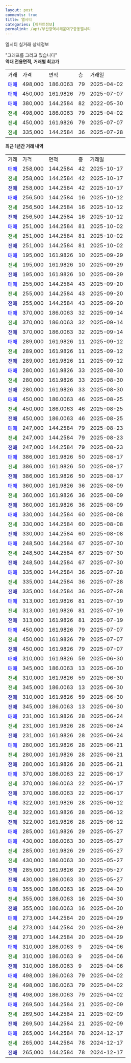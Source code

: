```yaml
---
layout: post
comments: true
title: 엘시티
categories: [아파트정보]
permalink: /apt/부산광역시해운대구중동엘시티
---
```


엘시티 실거래 상세정보

<script type="text/javascript">
  google.charts.load('current', {'packages':['line', 'corechart']});
  google.charts.setOnLoadCallback(drawChart);

  function drawChart() {
    var data = new google.visualization.DataTable();
    data.addColumn('date', '거래일');
    data.addColumn('number', "매매");
    data.addColumn('number', "전세");
    data.addColumn('number', "전매");

    data.addRows([[new Date(Date.parse("2025-10-17")), 258000, null, null], [new Date(Date.parse("2025-10-17")), null, 258000, null], [new Date(Date.parse("2025-10-17")), null, null, 258000], [new Date(Date.parse("2025-10-12")), 256500, null, null], [new Date(Date.parse("2025-10-12")), null, 256500, null], [new Date(Date.parse("2025-10-12")), null, null, 256500], [new Date(Date.parse("2025-10-02")), 251000, null, null], [new Date(Date.parse("2025-10-02")), null, 251000, null], [new Date(Date.parse("2025-10-02")), null, null, 251000], [new Date(Date.parse("2025-09-29")), 195000, null, null], [new Date(Date.parse("2025-09-29")), null, 195000, null], [new Date(Date.parse("2025-09-29")), null, null, 195000], [new Date(Date.parse("2025-09-20")), 255000, null, null], [new Date(Date.parse("2025-09-20")), null, 255000, null], [new Date(Date.parse("2025-09-20")), null, null, 255000], [new Date(Date.parse("2025-09-14")), 370000, null, null], [new Date(Date.parse("2025-09-14")), null, 370000, null], [new Date(Date.parse("2025-09-14")), null, null, 370000], [new Date(Date.parse("2025-09-12")), 289000, null, null], [new Date(Date.parse("2025-09-12")), null, 289000, null], [new Date(Date.parse("2025-09-12")), null, null, 289000], [new Date(Date.parse("2025-08-30")), 280000, null, null], [new Date(Date.parse("2025-08-30")), null, 280000, null], [new Date(Date.parse("2025-08-30")), null, null, 280000], [new Date(Date.parse("2025-08-25")), 450000, null, null], [new Date(Date.parse("2025-08-25")), null, 450000, null], [new Date(Date.parse("2025-08-25")), null, null, 450000], [new Date(Date.parse("2025-08-23")), 247000, null, null], [new Date(Date.parse("2025-08-23")), null, 247000, null], [new Date(Date.parse("2025-08-23")), null, null, 247000], [new Date(Date.parse("2025-08-17")), 386000, null, null], [new Date(Date.parse("2025-08-17")), null, 386000, null], [new Date(Date.parse("2025-08-17")), null, null, 386000], [new Date(Date.parse("2025-08-09")), 360000, null, null], [new Date(Date.parse("2025-08-09")), null, 360000, null], [new Date(Date.parse("2025-08-09")), null, null, 360000], [new Date(Date.parse("2025-08-08")), 330000, null, null], [new Date(Date.parse("2025-08-08")), null, 330000, null], [new Date(Date.parse("2025-08-08")), null, null, 330000], [new Date(Date.parse("2025-07-30")), 248500, null, null], [new Date(Date.parse("2025-07-30")), null, 248500, null], [new Date(Date.parse("2025-07-30")), null, null, 248500], [new Date(Date.parse("2025-07-28")), 335000, null, null], [new Date(Date.parse("2025-07-28")), null, 335000, null], [new Date(Date.parse("2025-07-28")), null, null, 335000], [new Date(Date.parse("2025-07-19")), 313000, null, null], [new Date(Date.parse("2025-07-19")), null, 313000, null], [new Date(Date.parse("2025-07-19")), null, null, 313000], [new Date(Date.parse("2025-07-07")), 450000, null, null], [new Date(Date.parse("2025-07-07")), null, 450000, null], [new Date(Date.parse("2025-07-07")), null, null, 450000], [new Date(Date.parse("2025-06-30")), 310000, null, null], [new Date(Date.parse("2025-06-30")), 345000, null, null], [new Date(Date.parse("2025-06-30")), null, 310000, null], [new Date(Date.parse("2025-06-30")), null, 345000, null], [new Date(Date.parse("2025-06-30")), null, null, 310000], [new Date(Date.parse("2025-06-30")), null, null, 345000], [new Date(Date.parse("2025-06-24")), 231000, null, null], [new Date(Date.parse("2025-06-24")), null, 231000, null], [new Date(Date.parse("2025-06-24")), null, null, 231000], [new Date(Date.parse("2025-06-21")), 280000, null, null], [new Date(Date.parse("2025-06-21")), null, 280000, null], [new Date(Date.parse("2025-06-21")), null, null, 280000], [new Date(Date.parse("2025-06-17")), 370000, null, null], [new Date(Date.parse("2025-06-17")), null, 370000, null], [new Date(Date.parse("2025-06-17")), null, null, 370000], [new Date(Date.parse("2025-06-12")), 322000, null, null], [new Date(Date.parse("2025-06-12")), null, 322000, null], [new Date(Date.parse("2025-06-12")), null, null, 322000], [new Date(Date.parse("2025-05-27")), 285000, null, null], [new Date(Date.parse("2025-05-27")), 430000, null, null], [new Date(Date.parse("2025-05-27")), null, 285000, null], [new Date(Date.parse("2025-05-27")), null, 430000, null], [new Date(Date.parse("2025-05-27")), null, null, 285000], [new Date(Date.parse("2025-05-27")), null, null, 430000], [new Date(Date.parse("2025-04-30")), 355000, null, null], [new Date(Date.parse("2025-04-30")), null, 355000, null], [new Date(Date.parse("2025-04-30")), null, null, 355000], [new Date(Date.parse("2025-04-29")), 273000, null, null], [new Date(Date.parse("2025-04-29")), null, 273000, null], [new Date(Date.parse("2025-04-29")), null, null, 273000], [new Date(Date.parse("2025-04-06")), 310000, null, null], [new Date(Date.parse("2025-04-06")), null, 310000, null], [new Date(Date.parse("2025-04-06")), null, null, 310000], [new Date(Date.parse("2025-04-02")), 498000, null, null], [new Date(Date.parse("2025-04-02")), null, 498000, null], [new Date(Date.parse("2025-04-02")), null, null, 498000], [new Date(Date.parse("2025-02-09")), 269500, null, null], [new Date(Date.parse("2025-02-09")), null, 269500, null], [new Date(Date.parse("2025-02-09")), null, null, 269500], [new Date(Date.parse("2024-12-17")), 265000, null, null], [new Date(Date.parse("2024-12-17")), null, 265000, null], [new Date(Date.parse("2024-12-17")), null, null, 265000]]);

    var options = {
      hAxis: {
        format: 'yyyy/MM/dd'
      },    
      lineWidth: 0,
      pointsVisible: true,    
      title: '최근 1년간 유형별 실거래가 분포',
      legend: { position: 'bottom' }
    };

    var formatter = new google.visualization.NumberFormat({pattern:'###,###'} );
    formatter.format(data, 1);
    formatter.format(data, 2);
    
    setTimeout(function() {
        var chart = new google.visualization.LineChart(document.getElementById('columnchart_material'));
        chart.draw(data, (options));
        document.getElementById('loading').style.display = 'none';
    }, 200);
  }
</script>


<div id="loading" style="z-index:20; display: block; margin-left: 0px">"그래프를 그리고 있습니다"</div>
<div id="columnchart_material" style="width: 95%; margin-left: 0px; display: block"></div>
<!-- contents start -->
<b>역대 전용면적, 거래별 최고가</b>
<table class="sortable">
    <tr>
      <td>거래</td>
      <td>가격</td>
      <td>면적</td>
      <td>층</td>
      <td>거래일</td>
    </tr>
        <tr>
          <td><a style="color: blue">매매</a></td>
          <td>498,000</td>
          <td>186.0063</td>
          <td>79</td>
          <td>2025-04-02</td>
        </tr>            <tr>
          <td><a style="color: blue">매매</a></td>
          <td>450,000</td>
          <td>161.9826</td>
          <td>79</td>
          <td>2025-07-07</td>
        </tr>            <tr>
          <td><a style="color: blue">매매</a></td>
          <td>380,000</td>
          <td>144.2584</td>
          <td>82</td>
          <td>2022-05-30</td>
        </tr>        
        <tr>
              <td><a style="color: darkgreen">전세</a></td>
              <td>498,000</td>
              <td>186.0063</td>
              <td>79</td>
              <td>2025-04-02</td>
            </tr>            <tr>
              <td><a style="color: darkgreen">전세</a></td>
              <td>450,000</td>
              <td>161.9826</td>
              <td>79</td>
              <td>2025-07-07</td>
            </tr>            <tr>
              <td><a style="color: darkgreen">전세</a></td>
              <td>335,000</td>
              <td>144.2584</td>
              <td>36</td>
              <td>2025-07-28</td>
            </tr>        
    
</table>

<b>최근 1년간 거래 내역</b>

<table class="sortable">
    <tr>
      <td>거래</td>
      <td>가격</td>
      <td>면적</td>
      <td>층</td>
      <td>거래일</td>
    </tr>
    <tr>
      <td><a style="color: blue">매매</a></td>
      <td>258,000</td>
      <td>144.2584</td>
      <td>42</td>
      <td>2025-10-17</td>
    </tr>          <tr>
      <td><a style="color: darkgreen">전세</a></td>
      <td>258,000</td>
      <td>144.2584</td>
      <td>42</td>
      <td>2025-10-17</td>
    </tr>          <tr>
      <td><a style="color: darkblue">전매</a></td>
      <td>258,000</td>
      <td>144.2584</td>
      <td>42</td>
      <td>2025-10-17</td>
    </tr>          <tr>
      <td><a style="color: blue">매매</a></td>
      <td>256,500</td>
      <td>144.2584</td>
      <td>16</td>
      <td>2025-10-12</td>
    </tr>          <tr>
      <td><a style="color: darkgreen">전세</a></td>
      <td>256,500</td>
      <td>144.2584</td>
      <td>16</td>
      <td>2025-10-12</td>
    </tr>          <tr>
      <td><a style="color: darkblue">전매</a></td>
      <td>256,500</td>
      <td>144.2584</td>
      <td>16</td>
      <td>2025-10-12</td>
    </tr>          <tr>
      <td><a style="color: blue">매매</a></td>
      <td>251,000</td>
      <td>144.2584</td>
      <td>81</td>
      <td>2025-10-02</td>
    </tr>          <tr>
      <td><a style="color: darkgreen">전세</a></td>
      <td>251,000</td>
      <td>144.2584</td>
      <td>81</td>
      <td>2025-10-02</td>
    </tr>          <tr>
      <td><a style="color: darkblue">전매</a></td>
      <td>251,000</td>
      <td>144.2584</td>
      <td>81</td>
      <td>2025-10-02</td>
    </tr>          <tr>
      <td><a style="color: blue">매매</a></td>
      <td>195,000</td>
      <td>161.9826</td>
      <td>10</td>
      <td>2025-09-29</td>
    </tr>          <tr>
      <td><a style="color: darkgreen">전세</a></td>
      <td>195,000</td>
      <td>161.9826</td>
      <td>10</td>
      <td>2025-09-29</td>
    </tr>          <tr>
      <td><a style="color: darkblue">전매</a></td>
      <td>195,000</td>
      <td>161.9826</td>
      <td>10</td>
      <td>2025-09-29</td>
    </tr>          <tr>
      <td><a style="color: blue">매매</a></td>
      <td>255,000</td>
      <td>144.2584</td>
      <td>43</td>
      <td>2025-09-20</td>
    </tr>          <tr>
      <td><a style="color: darkgreen">전세</a></td>
      <td>255,000</td>
      <td>144.2584</td>
      <td>43</td>
      <td>2025-09-20</td>
    </tr>          <tr>
      <td><a style="color: darkblue">전매</a></td>
      <td>255,000</td>
      <td>144.2584</td>
      <td>43</td>
      <td>2025-09-20</td>
    </tr>          <tr>
      <td><a style="color: blue">매매</a></td>
      <td>370,000</td>
      <td>186.0063</td>
      <td>32</td>
      <td>2025-09-14</td>
    </tr>          <tr>
      <td><a style="color: darkgreen">전세</a></td>
      <td>370,000</td>
      <td>186.0063</td>
      <td>32</td>
      <td>2025-09-14</td>
    </tr>          <tr>
      <td><a style="color: darkblue">전매</a></td>
      <td>370,000</td>
      <td>186.0063</td>
      <td>32</td>
      <td>2025-09-14</td>
    </tr>          <tr>
      <td><a style="color: blue">매매</a></td>
      <td>289,000</td>
      <td>161.9826</td>
      <td>11</td>
      <td>2025-09-12</td>
    </tr>          <tr>
      <td><a style="color: darkgreen">전세</a></td>
      <td>289,000</td>
      <td>161.9826</td>
      <td>11</td>
      <td>2025-09-12</td>
    </tr>          <tr>
      <td><a style="color: darkblue">전매</a></td>
      <td>289,000</td>
      <td>161.9826</td>
      <td>11</td>
      <td>2025-09-12</td>
    </tr>          <tr>
      <td><a style="color: blue">매매</a></td>
      <td>280,000</td>
      <td>161.9826</td>
      <td>33</td>
      <td>2025-08-30</td>
    </tr>          <tr>
      <td><a style="color: darkgreen">전세</a></td>
      <td>280,000</td>
      <td>161.9826</td>
      <td>33</td>
      <td>2025-08-30</td>
    </tr>          <tr>
      <td><a style="color: darkblue">전매</a></td>
      <td>280,000</td>
      <td>161.9826</td>
      <td>33</td>
      <td>2025-08-30</td>
    </tr>          <tr>
      <td><a style="color: blue">매매</a></td>
      <td>450,000</td>
      <td>186.0063</td>
      <td>46</td>
      <td>2025-08-25</td>
    </tr>          <tr>
      <td><a style="color: darkgreen">전세</a></td>
      <td>450,000</td>
      <td>186.0063</td>
      <td>46</td>
      <td>2025-08-25</td>
    </tr>          <tr>
      <td><a style="color: darkblue">전매</a></td>
      <td>450,000</td>
      <td>186.0063</td>
      <td>46</td>
      <td>2025-08-25</td>
    </tr>          <tr>
      <td><a style="color: blue">매매</a></td>
      <td>247,000</td>
      <td>144.2584</td>
      <td>79</td>
      <td>2025-08-23</td>
    </tr>          <tr>
      <td><a style="color: darkgreen">전세</a></td>
      <td>247,000</td>
      <td>144.2584</td>
      <td>79</td>
      <td>2025-08-23</td>
    </tr>          <tr>
      <td><a style="color: darkblue">전매</a></td>
      <td>247,000</td>
      <td>144.2584</td>
      <td>79</td>
      <td>2025-08-23</td>
    </tr>          <tr>
      <td><a style="color: blue">매매</a></td>
      <td>386,000</td>
      <td>161.9826</td>
      <td>50</td>
      <td>2025-08-17</td>
    </tr>          <tr>
      <td><a style="color: darkgreen">전세</a></td>
      <td>386,000</td>
      <td>161.9826</td>
      <td>50</td>
      <td>2025-08-17</td>
    </tr>          <tr>
      <td><a style="color: darkblue">전매</a></td>
      <td>386,000</td>
      <td>161.9826</td>
      <td>50</td>
      <td>2025-08-17</td>
    </tr>          <tr>
      <td><a style="color: blue">매매</a></td>
      <td>360,000</td>
      <td>161.9826</td>
      <td>36</td>
      <td>2025-08-09</td>
    </tr>          <tr>
      <td><a style="color: darkgreen">전세</a></td>
      <td>360,000</td>
      <td>161.9826</td>
      <td>36</td>
      <td>2025-08-09</td>
    </tr>          <tr>
      <td><a style="color: darkblue">전매</a></td>
      <td>360,000</td>
      <td>161.9826</td>
      <td>36</td>
      <td>2025-08-09</td>
    </tr>          <tr>
      <td><a style="color: blue">매매</a></td>
      <td>330,000</td>
      <td>144.2584</td>
      <td>60</td>
      <td>2025-08-08</td>
    </tr>          <tr>
      <td><a style="color: darkgreen">전세</a></td>
      <td>330,000</td>
      <td>144.2584</td>
      <td>60</td>
      <td>2025-08-08</td>
    </tr>          <tr>
      <td><a style="color: darkblue">전매</a></td>
      <td>330,000</td>
      <td>144.2584</td>
      <td>60</td>
      <td>2025-08-08</td>
    </tr>          <tr>
      <td><a style="color: blue">매매</a></td>
      <td>248,500</td>
      <td>144.2584</td>
      <td>67</td>
      <td>2025-07-30</td>
    </tr>          <tr>
      <td><a style="color: darkgreen">전세</a></td>
      <td>248,500</td>
      <td>144.2584</td>
      <td>67</td>
      <td>2025-07-30</td>
    </tr>          <tr>
      <td><a style="color: darkblue">전매</a></td>
      <td>248,500</td>
      <td>144.2584</td>
      <td>67</td>
      <td>2025-07-30</td>
    </tr>          <tr>
      <td><a style="color: blue">매매</a></td>
      <td>335,000</td>
      <td>144.2584</td>
      <td>36</td>
      <td>2025-07-28</td>
    </tr>          <tr>
      <td><a style="color: darkgreen">전세</a></td>
      <td>335,000</td>
      <td>144.2584</td>
      <td>36</td>
      <td>2025-07-28</td>
    </tr>          <tr>
      <td><a style="color: darkblue">전매</a></td>
      <td>335,000</td>
      <td>144.2584</td>
      <td>36</td>
      <td>2025-07-28</td>
    </tr>          <tr>
      <td><a style="color: blue">매매</a></td>
      <td>313,000</td>
      <td>161.9826</td>
      <td>81</td>
      <td>2025-07-19</td>
    </tr>          <tr>
      <td><a style="color: darkgreen">전세</a></td>
      <td>313,000</td>
      <td>161.9826</td>
      <td>81</td>
      <td>2025-07-19</td>
    </tr>          <tr>
      <td><a style="color: darkblue">전매</a></td>
      <td>313,000</td>
      <td>161.9826</td>
      <td>81</td>
      <td>2025-07-19</td>
    </tr>          <tr>
      <td><a style="color: blue">매매</a></td>
      <td>450,000</td>
      <td>161.9826</td>
      <td>79</td>
      <td>2025-07-07</td>
    </tr>          <tr>
      <td><a style="color: darkgreen">전세</a></td>
      <td>450,000</td>
      <td>161.9826</td>
      <td>79</td>
      <td>2025-07-07</td>
    </tr>          <tr>
      <td><a style="color: darkblue">전매</a></td>
      <td>450,000</td>
      <td>161.9826</td>
      <td>79</td>
      <td>2025-07-07</td>
    </tr>          <tr>
      <td><a style="color: blue">매매</a></td>
      <td>310,000</td>
      <td>161.9826</td>
      <td>59</td>
      <td>2025-06-30</td>
    </tr>          <tr>
      <td><a style="color: blue">매매</a></td>
      <td>345,000</td>
      <td>186.0063</td>
      <td>13</td>
      <td>2025-06-30</td>
    </tr>          <tr>
      <td><a style="color: darkgreen">전세</a></td>
      <td>310,000</td>
      <td>161.9826</td>
      <td>59</td>
      <td>2025-06-30</td>
    </tr>          <tr>
      <td><a style="color: darkgreen">전세</a></td>
      <td>345,000</td>
      <td>186.0063</td>
      <td>13</td>
      <td>2025-06-30</td>
    </tr>          <tr>
      <td><a style="color: darkblue">전매</a></td>
      <td>310,000</td>
      <td>161.9826</td>
      <td>59</td>
      <td>2025-06-30</td>
    </tr>          <tr>
      <td><a style="color: darkblue">전매</a></td>
      <td>345,000</td>
      <td>186.0063</td>
      <td>13</td>
      <td>2025-06-30</td>
    </tr>          <tr>
      <td><a style="color: blue">매매</a></td>
      <td>231,000</td>
      <td>161.9826</td>
      <td>28</td>
      <td>2025-06-24</td>
    </tr>          <tr>
      <td><a style="color: darkgreen">전세</a></td>
      <td>231,000</td>
      <td>161.9826</td>
      <td>28</td>
      <td>2025-06-24</td>
    </tr>          <tr>
      <td><a style="color: darkblue">전매</a></td>
      <td>231,000</td>
      <td>161.9826</td>
      <td>28</td>
      <td>2025-06-24</td>
    </tr>          <tr>
      <td><a style="color: blue">매매</a></td>
      <td>280,000</td>
      <td>161.9826</td>
      <td>28</td>
      <td>2025-06-21</td>
    </tr>          <tr>
      <td><a style="color: darkgreen">전세</a></td>
      <td>280,000</td>
      <td>161.9826</td>
      <td>28</td>
      <td>2025-06-21</td>
    </tr>          <tr>
      <td><a style="color: darkblue">전매</a></td>
      <td>280,000</td>
      <td>161.9826</td>
      <td>28</td>
      <td>2025-06-21</td>
    </tr>          <tr>
      <td><a style="color: blue">매매</a></td>
      <td>370,000</td>
      <td>186.0063</td>
      <td>22</td>
      <td>2025-06-17</td>
    </tr>          <tr>
      <td><a style="color: darkgreen">전세</a></td>
      <td>370,000</td>
      <td>186.0063</td>
      <td>22</td>
      <td>2025-06-17</td>
    </tr>          <tr>
      <td><a style="color: darkblue">전매</a></td>
      <td>370,000</td>
      <td>186.0063</td>
      <td>22</td>
      <td>2025-06-17</td>
    </tr>          <tr>
      <td><a style="color: blue">매매</a></td>
      <td>322,000</td>
      <td>161.9826</td>
      <td>28</td>
      <td>2025-06-12</td>
    </tr>          <tr>
      <td><a style="color: darkgreen">전세</a></td>
      <td>322,000</td>
      <td>161.9826</td>
      <td>28</td>
      <td>2025-06-12</td>
    </tr>          <tr>
      <td><a style="color: darkblue">전매</a></td>
      <td>322,000</td>
      <td>161.9826</td>
      <td>28</td>
      <td>2025-06-12</td>
    </tr>          <tr>
      <td><a style="color: blue">매매</a></td>
      <td>285,000</td>
      <td>161.9826</td>
      <td>29</td>
      <td>2025-05-27</td>
    </tr>          <tr>
      <td><a style="color: blue">매매</a></td>
      <td>430,000</td>
      <td>186.0063</td>
      <td>30</td>
      <td>2025-05-27</td>
    </tr>          <tr>
      <td><a style="color: darkgreen">전세</a></td>
      <td>285,000</td>
      <td>161.9826</td>
      <td>29</td>
      <td>2025-05-27</td>
    </tr>          <tr>
      <td><a style="color: darkgreen">전세</a></td>
      <td>430,000</td>
      <td>186.0063</td>
      <td>30</td>
      <td>2025-05-27</td>
    </tr>          <tr>
      <td><a style="color: darkblue">전매</a></td>
      <td>285,000</td>
      <td>161.9826</td>
      <td>29</td>
      <td>2025-05-27</td>
    </tr>          <tr>
      <td><a style="color: darkblue">전매</a></td>
      <td>430,000</td>
      <td>186.0063</td>
      <td>30</td>
      <td>2025-05-27</td>
    </tr>          <tr>
      <td><a style="color: blue">매매</a></td>
      <td>355,000</td>
      <td>186.0063</td>
      <td>16</td>
      <td>2025-04-30</td>
    </tr>          <tr>
      <td><a style="color: darkgreen">전세</a></td>
      <td>355,000</td>
      <td>186.0063</td>
      <td>16</td>
      <td>2025-04-30</td>
    </tr>          <tr>
      <td><a style="color: darkblue">전매</a></td>
      <td>355,000</td>
      <td>186.0063</td>
      <td>16</td>
      <td>2025-04-30</td>
    </tr>          <tr>
      <td><a style="color: blue">매매</a></td>
      <td>273,000</td>
      <td>144.2584</td>
      <td>20</td>
      <td>2025-04-29</td>
    </tr>          <tr>
      <td><a style="color: darkgreen">전세</a></td>
      <td>273,000</td>
      <td>144.2584</td>
      <td>20</td>
      <td>2025-04-29</td>
    </tr>          <tr>
      <td><a style="color: darkblue">전매</a></td>
      <td>273,000</td>
      <td>144.2584</td>
      <td>20</td>
      <td>2025-04-29</td>
    </tr>          <tr>
      <td><a style="color: blue">매매</a></td>
      <td>310,000</td>
      <td>186.0063</td>
      <td>9</td>
      <td>2025-04-06</td>
    </tr>          <tr>
      <td><a style="color: darkgreen">전세</a></td>
      <td>310,000</td>
      <td>186.0063</td>
      <td>9</td>
      <td>2025-04-06</td>
    </tr>          <tr>
      <td><a style="color: darkblue">전매</a></td>
      <td>310,000</td>
      <td>186.0063</td>
      <td>9</td>
      <td>2025-04-06</td>
    </tr>          <tr>
      <td><a style="color: blue">매매</a></td>
      <td>498,000</td>
      <td>186.0063</td>
      <td>79</td>
      <td>2025-04-02</td>
    </tr>          <tr>
      <td><a style="color: darkgreen">전세</a></td>
      <td>498,000</td>
      <td>186.0063</td>
      <td>79</td>
      <td>2025-04-02</td>
    </tr>          <tr>
      <td><a style="color: darkblue">전매</a></td>
      <td>498,000</td>
      <td>186.0063</td>
      <td>79</td>
      <td>2025-04-02</td>
    </tr>          <tr>
      <td><a style="color: blue">매매</a></td>
      <td>269,500</td>
      <td>144.2584</td>
      <td>21</td>
      <td>2025-02-09</td>
    </tr>          <tr>
      <td><a style="color: darkgreen">전세</a></td>
      <td>269,500</td>
      <td>144.2584</td>
      <td>21</td>
      <td>2025-02-09</td>
    </tr>          <tr>
      <td><a style="color: darkblue">전매</a></td>
      <td>269,500</td>
      <td>144.2584</td>
      <td>21</td>
      <td>2025-02-09</td>
    </tr>          <tr>
      <td><a style="color: blue">매매</a></td>
      <td>265,000</td>
      <td>144.2584</td>
      <td>78</td>
      <td>2024-12-17</td>
    </tr>          <tr>
      <td><a style="color: darkgreen">전세</a></td>
      <td>265,000</td>
      <td>144.2584</td>
      <td>78</td>
      <td>2024-12-17</td>
    </tr>          <tr>
      <td><a style="color: darkblue">전매</a></td>
      <td>265,000</td>
      <td>144.2584</td>
      <td>78</td>
      <td>2024-12-17</td>
    </tr>      </table>
<!-- contents end -->    

